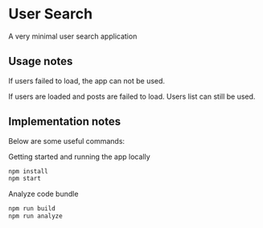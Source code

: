 # User Search
A very minimal user search application

## Usage notes
If users failed to load, the app can not be used.

If users are loaded and posts are failed to load. Users list can still be used.

## Implementation notes
Below are some useful commands:

Getting started and running the app locally
```bash
npm install
npm start
```

Analyze code bundle
```bash
npm run build
npm run analyze
```